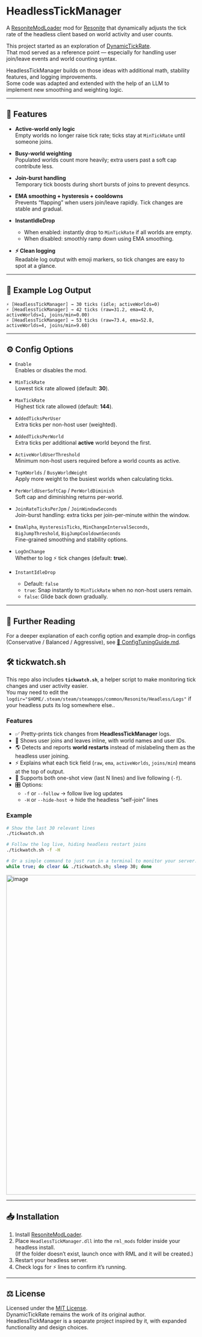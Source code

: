 # HeadlessTickManager

A [ResoniteModLoader](https://github.com/resonite-modding-group/ResoniteModLoader) mod for [Resonite](https://resonite.com/) that dynamically adjusts the tick rate of the headless client based on world activity and user counts.

This project started as an exploration of [DynamicTickRate](https://github.com/Raidriar796/DynamicTickRate).  
That mod served as a reference point — especially for handling user join/leave events and world counting syntax.  

HeadlessTickManager builds on those ideas with additional math, stability features, and logging improvements.  
Some code was adapted and extended with the help of an LLM to implement new smoothing and weighting logic.  

---

## 🚀 Features

- **Active-world only logic**  
  Empty worlds no longer raise tick rate; ticks stay at `MinTickRate` until someone joins.

- **Busy-world weighting**  
  Populated worlds count more heavily; extra users past a soft cap contribute less.

- **Join-burst handling**  
  Temporary tick boosts during short bursts of joins to prevent desyncs.

- **EMA smoothing + hysteresis + cooldowns**  
  Prevents “flapping” when users join/leave rapidly. Tick changes are stable and gradual.

- **InstantIdleDrop**  
  - When enabled: instantly drop to `MinTickRate` if all worlds are empty.  
  - When disabled: smoothly ramp down using EMA smoothing.

- **⚡ Clean logging**  
  Readable log output with emoji markers, so tick changes are easy to spot at a glance.

---

## 📜 Example Log Output

```
⚡ [HeadlessTickManager] → 30 ticks (idle; activeWorlds=0)  
⚡ [HeadlessTickManager] → 42 ticks (raw=31.2, ema=42.0, activeWorlds=1, joins/min=0.00)  
⚡ [HeadlessTickManager] → 53 ticks (raw=73.4, ema=52.8, activeWorlds=4, joins/min=9.60)  
```

---

## ⚙️ Config Options

- `Enable`  
  Enables or disables the mod.

- `MinTickRate`  
  Lowest tick rate allowed (default: **30**).

- `MaxTickRate`  
  Highest tick rate allowed (default: **144**).

- `AddedTicksPerUser`  
  Extra ticks per non-host user (weighted).

- `AddedTicksPerWorld`  
  Extra ticks per additional **active** world beyond the first.

- `ActiveWorldUserThreshold`  
  Minimum non-host users required before a world counts as active.

- `TopKWorlds` / `BusyWorldWeight`  
  Apply more weight to the busiest worlds when calculating ticks.

- `PerWorldUserSoftCap` / `PerWorldDiminish`  
  Soft cap and diminishing returns per-world.

- `JoinRateTicksPerJpm` / `JoinWindowSeconds`  
  Join-burst handling: extra ticks per join-per-minute within the window.

- `EmaAlpha`, `HysteresisTicks`, `MinChangeIntervalSeconds`,  
  `BigJumpThreshold`, `BigJumpCooldownSeconds`  
  Fine-grained smoothing and stability options.

- `LogOnChange`  
  Whether to log ⚡ tick changes (default: **true**).

- `InstantIdleDrop`  
  - Default: `false`  
  - `true`: Snap instantly to `MinTickRate` when no non-host users remain.  
  - `false`: Glide back down gradually.
---

## 📖 Further Reading

For a deeper explanation of each config option and example drop-in configs (Conservative / Balanced / Aggressive), see [🔗 ConfigTuningGuide.md](ConfigTuningGuide.md).

## 🛠️ tickwatch.sh

This repo also includes **`tickwatch.sh`**, a helper script to make monitoring tick changes and user activity easier.  
You may need to edit the `logdir="$HOME/.steam/steam/steamapps/common/Resonite/Headless/Logs"` if your headless puts its log somewhere else..

### Features
- ✅ Pretty-prints tick changes from **HeadlessTickManager** logs.  
- 👥 Shows user joins and leaves inline, with world names and user IDs.  
- 🌎 Detects and reports **world restarts** instead of mislabeling them as the headless user joining.  
- ⚡ Explains what each tick field (`raw`, `ema`, `activeWorlds`, `joins/min`) means at the top of output.  
- 🔄 Supports both one-shot view (last N lines) and live following (`-f`).  
- 🎛️ Options:
  - `-f` or `--follow` → follow live log updates  
  - `-H` or `--hide-host` → hide the headless “self-join” lines  

### Example
```bash
# Show the last 30 relevant lines
./tickwatch.sh

# Follow the log live, hiding headless restart joins
./tickwatch.sh -f -H

# Or a simple command to just run in a terminal to monitor your server..
while true; do clear && ./tickwatch.sh; sleep 30; done
```

<img width="1560" height="848" alt="image" src="https://github.com/user-attachments/assets/0b84cf0a-a20c-4f50-a868-8d4c510207be" />


---

## 📥 Installation

1. Install [ResoniteModLoader](https://github.com/resonite-modding-group/ResoniteModLoader).
2. Place `HeadlessTickManager.dll` into the `rml_mods` folder inside your headless install.  
   (If the folder doesn’t exist, launch once with RML and it will be created.)
3. Restart your headless server.
4. Check logs for ⚡ lines to confirm it’s running.

---

## ⚖️ License

Licensed under the [MIT License](./LICENSE).  
DynamicTickRate remains the work of its original author.  
HeadlessTickManager is a separate project inspired by it, with expanded functionality and design choices.

